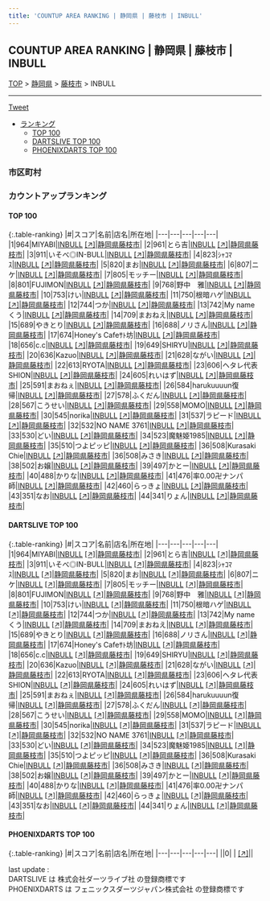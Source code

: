```yaml
---
title: 'COUNTUP AREA RANKING | 静岡県 | 藤枝市 | INBULL'
---
```

## COUNTUP AREA RANKING | 静岡県 | 藤枝市 | INBULL

[TOP](/darts/rank/) > [静岡県](/darts/rank/静岡県/) > [藤枝市](/darts/rank/静岡県/藤枝市/) > INBULL

___

<a href="https://twitter.com/share?ref_src=twsrc%5Etfw" data-text="COUNTUP AREA RANKING | 静岡県藤枝市INBULL" class="twitter-share-button" data-hashtags="DARTSLIVE,PHOENIXDARTS,darts,ダーツ" data-show-count="false">Tweet</a>

* [ランキング](#カウントアップランキング)
    * [TOP 100](#top-100)
    * [DARTSLIVE TOP 100](#dartslive-top-100)
    * [PHOENIXDARTS TOP 100](#phoenixdarts-top-100)

### 市区町村

<ul>

</ul>

### カウントアップランキング

#### TOP 100



{:.table-ranking}
|#|スコア|名前|店名|所在地|
|---|---|---|---|---|
|1|964|<span class="rank-name-dl">MIYABI</span>|<a href="/darts/rank/shops/88514244174cfec558d385ea46352d8f.html">INBULL</a> <a href="https://search.dartslive.com/jp/shop/88514244174cfec558d385ea46352d8f">[↗]</a>|<a href="/darts/rank/静岡県/藤枝市">静岡県藤枝市</a>|
|2|961|<span class="rank-name-dl">とら吉</span>|<a href="/darts/rank/shops/88514244174cfec558d385ea46352d8f.html">INBULL</a> <a href="https://search.dartslive.com/jp/shop/88514244174cfec558d385ea46352d8f">[↗]</a>|<a href="/darts/rank/静岡県/藤枝市">静岡県藤枝市</a>|
|3|911|<span class="rank-name-dl">いそべ◎IN-BULL</span>|<a href="/darts/rank/shops/88514244174cfec558d385ea46352d8f.html">INBULL</a> <a href="https://search.dartslive.com/jp/shop/88514244174cfec558d385ea46352d8f">[↗]</a>|<a href="/darts/rank/静岡県/藤枝市">静岡県藤枝市</a>|
|4|823|<span class="rank-name-dl">ｼｬｺﾏｽ</span>|<a href="/darts/rank/shops/88514244174cfec558d385ea46352d8f.html">INBULL</a> <a href="https://search.dartslive.com/jp/shop/88514244174cfec558d385ea46352d8f">[↗]</a>|<a href="/darts/rank/静岡県/藤枝市">静岡県藤枝市</a>|
|5|820|<span class="rank-name-dl">まお</span>|<a href="/darts/rank/shops/88514244174cfec558d385ea46352d8f.html">INBULL</a> <a href="https://search.dartslive.com/jp/shop/88514244174cfec558d385ea46352d8f">[↗]</a>|<a href="/darts/rank/静岡県/藤枝市">静岡県藤枝市</a>|
|6|807|<span class="rank-name-dl">ニケ</span>|<a href="/darts/rank/shops/88514244174cfec558d385ea46352d8f.html">INBULL</a> <a href="https://search.dartslive.com/jp/shop/88514244174cfec558d385ea46352d8f">[↗]</a>|<a href="/darts/rank/静岡県/藤枝市">静岡県藤枝市</a>|
|7|805|<span class="rank-name-dl">モッチー</span>|<a href="/darts/rank/shops/88514244174cfec558d385ea46352d8f.html">INBULL</a> <a href="https://search.dartslive.com/jp/shop/88514244174cfec558d385ea46352d8f">[↗]</a>|<a href="/darts/rank/静岡県/藤枝市">静岡県藤枝市</a>|
|8|801|<span class="rank-name-dl">FUJIMON</span>|<a href="/darts/rank/shops/88514244174cfec558d385ea46352d8f.html">INBULL</a> <a href="https://search.dartslive.com/jp/shop/88514244174cfec558d385ea46352d8f">[↗]</a>|<a href="/darts/rank/静岡県/藤枝市">静岡県藤枝市</a>|
|9|768|<span class="rank-name-dl">野中　雅</span>|<a href="/darts/rank/shops/88514244174cfec558d385ea46352d8f.html">INBULL</a> <a href="https://search.dartslive.com/jp/shop/88514244174cfec558d385ea46352d8f">[↗]</a>|<a href="/darts/rank/静岡県/藤枝市">静岡県藤枝市</a>|
|10|753|<span class="rank-name-dl">けい</span>|<a href="/darts/rank/shops/88514244174cfec558d385ea46352d8f.html">INBULL</a> <a href="https://search.dartslive.com/jp/shop/88514244174cfec558d385ea46352d8f">[↗]</a>|<a href="/darts/rank/静岡県/藤枝市">静岡県藤枝市</a>|
|11|750|<span class="rank-name-dl">根暗ハゲ</span>|<a href="/darts/rank/shops/88514244174cfec558d385ea46352d8f.html">INBULL</a> <a href="https://search.dartslive.com/jp/shop/88514244174cfec558d385ea46352d8f">[↗]</a>|<a href="/darts/rank/静岡県/藤枝市">静岡県藤枝市</a>|
|12|744|<span class="rank-name-dl">つか</span>|<a href="/darts/rank/shops/88514244174cfec558d385ea46352d8f.html">INBULL</a> <a href="https://search.dartslive.com/jp/shop/88514244174cfec558d385ea46352d8f">[↗]</a>|<a href="/darts/rank/静岡県/藤枝市">静岡県藤枝市</a>|
|13|742|<span class="rank-name-dl">My nameくう</span>|<a href="/darts/rank/shops/88514244174cfec558d385ea46352d8f.html">INBULL</a> <a href="https://search.dartslive.com/jp/shop/88514244174cfec558d385ea46352d8f">[↗]</a>|<a href="/darts/rank/静岡県/藤枝市">静岡県藤枝市</a>|
|14|709|<span class="rank-name-dl">まおねえ</span>|<a href="/darts/rank/shops/88514244174cfec558d385ea46352d8f.html">INBULL</a> <a href="https://search.dartslive.com/jp/shop/88514244174cfec558d385ea46352d8f">[↗]</a>|<a href="/darts/rank/静岡県/藤枝市">静岡県藤枝市</a>|
|15|689|<span class="rank-name-dl">やきとり</span>|<a href="/darts/rank/shops/88514244174cfec558d385ea46352d8f.html">INBULL</a> <a href="https://search.dartslive.com/jp/shop/88514244174cfec558d385ea46352d8f">[↗]</a>|<a href="/darts/rank/静岡県/藤枝市">静岡県藤枝市</a>|
|16|688|<span class="rank-name-dl">ノリさん</span>|<a href="/darts/rank/shops/88514244174cfec558d385ea46352d8f.html">INBULL</a> <a href="https://search.dartslive.com/jp/shop/88514244174cfec558d385ea46352d8f">[↗]</a>|<a href="/darts/rank/静岡県/藤枝市">静岡県藤枝市</a>|
|17|674|<span class="rank-name-dl">Honey&#x27;s Cafeｻﾄ坊</span>|<a href="/darts/rank/shops/88514244174cfec558d385ea46352d8f.html">INBULL</a> <a href="https://search.dartslive.com/jp/shop/88514244174cfec558d385ea46352d8f">[↗]</a>|<a href="/darts/rank/静岡県/藤枝市">静岡県藤枝市</a>|
|18|656|<span class="rank-name-dl">c.c</span>|<a href="/darts/rank/shops/88514244174cfec558d385ea46352d8f.html">INBULL</a> <a href="https://search.dartslive.com/jp/shop/88514244174cfec558d385ea46352d8f">[↗]</a>|<a href="/darts/rank/静岡県/藤枝市">静岡県藤枝市</a>|
|19|649|<span class="rank-name-dl">SHIRYU</span>|<a href="/darts/rank/shops/88514244174cfec558d385ea46352d8f.html">INBULL</a> <a href="https://search.dartslive.com/jp/shop/88514244174cfec558d385ea46352d8f">[↗]</a>|<a href="/darts/rank/静岡県/藤枝市">静岡県藤枝市</a>|
|20|636|<span class="rank-name-dl">Kazuo</span>|<a href="/darts/rank/shops/88514244174cfec558d385ea46352d8f.html">INBULL</a> <a href="https://search.dartslive.com/jp/shop/88514244174cfec558d385ea46352d8f">[↗]</a>|<a href="/darts/rank/静岡県/藤枝市">静岡県藤枝市</a>|
|21|628|<span class="rank-name-dl">ながい</span>|<a href="/darts/rank/shops/88514244174cfec558d385ea46352d8f.html">INBULL</a> <a href="https://search.dartslive.com/jp/shop/88514244174cfec558d385ea46352d8f">[↗]</a>|<a href="/darts/rank/静岡県/藤枝市">静岡県藤枝市</a>|
|22|613|<span class="rank-name-dl">RYOTA</span>|<a href="/darts/rank/shops/88514244174cfec558d385ea46352d8f.html">INBULL</a> <a href="https://search.dartslive.com/jp/shop/88514244174cfec558d385ea46352d8f">[↗]</a>|<a href="/darts/rank/静岡県/藤枝市">静岡県藤枝市</a>|
|23|606|<span class="rank-name-dl">ヘタレ代表SHION</span>|<a href="/darts/rank/shops/88514244174cfec558d385ea46352d8f.html">INBULL</a> <a href="https://search.dartslive.com/jp/shop/88514244174cfec558d385ea46352d8f">[↗]</a>|<a href="/darts/rank/静岡県/藤枝市">静岡県藤枝市</a>|
|24|605|<span class="rank-name-dl">れいはず</span>|<a href="/darts/rank/shops/88514244174cfec558d385ea46352d8f.html">INBULL</a> <a href="https://search.dartslive.com/jp/shop/88514244174cfec558d385ea46352d8f">[↗]</a>|<a href="/darts/rank/静岡県/藤枝市">静岡県藤枝市</a>|
|25|591|<span class="rank-name-dl">まおねぇ</span>|<a href="/darts/rank/shops/88514244174cfec558d385ea46352d8f.html">INBULL</a> <a href="https://search.dartslive.com/jp/shop/88514244174cfec558d385ea46352d8f">[↗]</a>|<a href="/darts/rank/静岡県/藤枝市">静岡県藤枝市</a>|
|26|584|<span class="rank-name-dl">harukuuuun復帰</span>|<a href="/darts/rank/shops/88514244174cfec558d385ea46352d8f.html">INBULL</a> <a href="https://search.dartslive.com/jp/shop/88514244174cfec558d385ea46352d8f">[↗]</a>|<a href="/darts/rank/静岡県/藤枝市">静岡県藤枝市</a>|
|27|578|<span class="rank-name-dl">ふくだん</span>|<a href="/darts/rank/shops/88514244174cfec558d385ea46352d8f.html">INBULL</a> <a href="https://search.dartslive.com/jp/shop/88514244174cfec558d385ea46352d8f">[↗]</a>|<a href="/darts/rank/静岡県/藤枝市">静岡県藤枝市</a>|
|28|567|<span class="rank-name-dl">こうせい</span>|<a href="/darts/rank/shops/88514244174cfec558d385ea46352d8f.html">INBULL</a> <a href="https://search.dartslive.com/jp/shop/88514244174cfec558d385ea46352d8f">[↗]</a>|<a href="/darts/rank/静岡県/藤枝市">静岡県藤枝市</a>|
|29|558|<span class="rank-name-dl">MOMO</span>|<a href="/darts/rank/shops/88514244174cfec558d385ea46352d8f.html">INBULL</a> <a href="https://search.dartslive.com/jp/shop/88514244174cfec558d385ea46352d8f">[↗]</a>|<a href="/darts/rank/静岡県/藤枝市">静岡県藤枝市</a>|
|30|545|<span class="rank-name-dl">norika</span>|<a href="/darts/rank/shops/88514244174cfec558d385ea46352d8f.html">INBULL</a> <a href="https://search.dartslive.com/jp/shop/88514244174cfec558d385ea46352d8f">[↗]</a>|<a href="/darts/rank/静岡県/藤枝市">静岡県藤枝市</a>|
|31|537|<span class="rank-name-dl">ラピード</span>|<a href="/darts/rank/shops/88514244174cfec558d385ea46352d8f.html">INBULL</a> <a href="https://search.dartslive.com/jp/shop/88514244174cfec558d385ea46352d8f">[↗]</a>|<a href="/darts/rank/静岡県/藤枝市">静岡県藤枝市</a>|
|32|532|<span class="rank-name-dl">NO NAME 3761</span>|<a href="/darts/rank/shops/88514244174cfec558d385ea46352d8f.html">INBULL</a> <a href="https://search.dartslive.com/jp/shop/88514244174cfec558d385ea46352d8f">[↗]</a>|<a href="/darts/rank/静岡県/藤枝市">静岡県藤枝市</a>|
|33|530|<span class="rank-name-dl">どい</span>|<a href="/darts/rank/shops/88514244174cfec558d385ea46352d8f.html">INBULL</a> <a href="https://search.dartslive.com/jp/shop/88514244174cfec558d385ea46352d8f">[↗]</a>|<a href="/darts/rank/静岡県/藤枝市">静岡県藤枝市</a>|
|34|523|<span class="rank-name-dl">魔魅姫1985</span>|<a href="/darts/rank/shops/88514244174cfec558d385ea46352d8f.html">INBULL</a> <a href="https://search.dartslive.com/jp/shop/88514244174cfec558d385ea46352d8f">[↗]</a>|<a href="/darts/rank/静岡県/藤枝市">静岡県藤枝市</a>|
|35|510|<span class="rank-name-dl">つよピッピ</span>|<a href="/darts/rank/shops/88514244174cfec558d385ea46352d8f.html">INBULL</a> <a href="https://search.dartslive.com/jp/shop/88514244174cfec558d385ea46352d8f">[↗]</a>|<a href="/darts/rank/静岡県/藤枝市">静岡県藤枝市</a>|
|36|508|<span class="rank-name-dl">Kurasaki Chie</span>|<a href="/darts/rank/shops/88514244174cfec558d385ea46352d8f.html">INBULL</a> <a href="https://search.dartslive.com/jp/shop/88514244174cfec558d385ea46352d8f">[↗]</a>|<a href="/darts/rank/静岡県/藤枝市">静岡県藤枝市</a>|
|36|508|<span class="rank-name-dl">みさき</span>|<a href="/darts/rank/shops/88514244174cfec558d385ea46352d8f.html">INBULL</a> <a href="https://search.dartslive.com/jp/shop/88514244174cfec558d385ea46352d8f">[↗]</a>|<a href="/darts/rank/静岡県/藤枝市">静岡県藤枝市</a>|
|38|502|<span class="rank-name-dl">お嬢</span>|<a href="/darts/rank/shops/88514244174cfec558d385ea46352d8f.html">INBULL</a> <a href="https://search.dartslive.com/jp/shop/88514244174cfec558d385ea46352d8f">[↗]</a>|<a href="/darts/rank/静岡県/藤枝市">静岡県藤枝市</a>|
|39|497|<span class="rank-name-dl">かとー</span>|<a href="/darts/rank/shops/88514244174cfec558d385ea46352d8f.html">INBULL</a> <a href="https://search.dartslive.com/jp/shop/88514244174cfec558d385ea46352d8f">[↗]</a>|<a href="/darts/rank/静岡県/藤枝市">静岡県藤枝市</a>|
|40|488|<span class="rank-name-dl">かりな</span>|<a href="/darts/rank/shops/88514244174cfec558d385ea46352d8f.html">INBULL</a> <a href="https://search.dartslive.com/jp/shop/88514244174cfec558d385ea46352d8f">[↗]</a>|<a href="/darts/rank/静岡県/藤枝市">静岡県藤枝市</a>|
|41|476|<span class="rank-name-dl">率0.00卍ナンパ師</span>|<a href="/darts/rank/shops/88514244174cfec558d385ea46352d8f.html">INBULL</a> <a href="https://search.dartslive.com/jp/shop/88514244174cfec558d385ea46352d8f">[↗]</a>|<a href="/darts/rank/静岡県/藤枝市">静岡県藤枝市</a>|
|42|460|<span class="rank-name-dl">らっきょ</span>|<a href="/darts/rank/shops/88514244174cfec558d385ea46352d8f.html">INBULL</a> <a href="https://search.dartslive.com/jp/shop/88514244174cfec558d385ea46352d8f">[↗]</a>|<a href="/darts/rank/静岡県/藤枝市">静岡県藤枝市</a>|
|43|351|<span class="rank-name-dl">なお</span>|<a href="/darts/rank/shops/88514244174cfec558d385ea46352d8f.html">INBULL</a> <a href="https://search.dartslive.com/jp/shop/88514244174cfec558d385ea46352d8f">[↗]</a>|<a href="/darts/rank/静岡県/藤枝市">静岡県藤枝市</a>|
|44|341|<span class="rank-name-dl">りょん</span>|<a href="/darts/rank/shops/88514244174cfec558d385ea46352d8f.html">INBULL</a> <a href="https://search.dartslive.com/jp/shop/88514244174cfec558d385ea46352d8f">[↗]</a>|<a href="/darts/rank/静岡県/藤枝市">静岡県藤枝市</a>|


#### DARTSLIVE TOP 100



{:.table-ranking}
|#|スコア|名前|店名|所在地|
|---|---|---|---|---|
|1|964|<span class="rank-name-dl">MIYABI</span>|<a href="/darts/rank/shops/88514244174cfec558d385ea46352d8f.html">INBULL</a> <a href="https://search.dartslive.com/jp/shop/88514244174cfec558d385ea46352d8f">[↗]</a>|<a href="/darts/rank/静岡県/藤枝市">静岡県藤枝市</a>|
|2|961|<span class="rank-name-dl">とら吉</span>|<a href="/darts/rank/shops/88514244174cfec558d385ea46352d8f.html">INBULL</a> <a href="https://search.dartslive.com/jp/shop/88514244174cfec558d385ea46352d8f">[↗]</a>|<a href="/darts/rank/静岡県/藤枝市">静岡県藤枝市</a>|
|3|911|<span class="rank-name-dl">いそべ◎IN-BULL</span>|<a href="/darts/rank/shops/88514244174cfec558d385ea46352d8f.html">INBULL</a> <a href="https://search.dartslive.com/jp/shop/88514244174cfec558d385ea46352d8f">[↗]</a>|<a href="/darts/rank/静岡県/藤枝市">静岡県藤枝市</a>|
|4|823|<span class="rank-name-dl">ｼｬｺﾏｽ</span>|<a href="/darts/rank/shops/88514244174cfec558d385ea46352d8f.html">INBULL</a> <a href="https://search.dartslive.com/jp/shop/88514244174cfec558d385ea46352d8f">[↗]</a>|<a href="/darts/rank/静岡県/藤枝市">静岡県藤枝市</a>|
|5|820|<span class="rank-name-dl">まお</span>|<a href="/darts/rank/shops/88514244174cfec558d385ea46352d8f.html">INBULL</a> <a href="https://search.dartslive.com/jp/shop/88514244174cfec558d385ea46352d8f">[↗]</a>|<a href="/darts/rank/静岡県/藤枝市">静岡県藤枝市</a>|
|6|807|<span class="rank-name-dl">ニケ</span>|<a href="/darts/rank/shops/88514244174cfec558d385ea46352d8f.html">INBULL</a> <a href="https://search.dartslive.com/jp/shop/88514244174cfec558d385ea46352d8f">[↗]</a>|<a href="/darts/rank/静岡県/藤枝市">静岡県藤枝市</a>|
|7|805|<span class="rank-name-dl">モッチー</span>|<a href="/darts/rank/shops/88514244174cfec558d385ea46352d8f.html">INBULL</a> <a href="https://search.dartslive.com/jp/shop/88514244174cfec558d385ea46352d8f">[↗]</a>|<a href="/darts/rank/静岡県/藤枝市">静岡県藤枝市</a>|
|8|801|<span class="rank-name-dl">FUJIMON</span>|<a href="/darts/rank/shops/88514244174cfec558d385ea46352d8f.html">INBULL</a> <a href="https://search.dartslive.com/jp/shop/88514244174cfec558d385ea46352d8f">[↗]</a>|<a href="/darts/rank/静岡県/藤枝市">静岡県藤枝市</a>|
|9|768|<span class="rank-name-dl">野中　雅</span>|<a href="/darts/rank/shops/88514244174cfec558d385ea46352d8f.html">INBULL</a> <a href="https://search.dartslive.com/jp/shop/88514244174cfec558d385ea46352d8f">[↗]</a>|<a href="/darts/rank/静岡県/藤枝市">静岡県藤枝市</a>|
|10|753|<span class="rank-name-dl">けい</span>|<a href="/darts/rank/shops/88514244174cfec558d385ea46352d8f.html">INBULL</a> <a href="https://search.dartslive.com/jp/shop/88514244174cfec558d385ea46352d8f">[↗]</a>|<a href="/darts/rank/静岡県/藤枝市">静岡県藤枝市</a>|
|11|750|<span class="rank-name-dl">根暗ハゲ</span>|<a href="/darts/rank/shops/88514244174cfec558d385ea46352d8f.html">INBULL</a> <a href="https://search.dartslive.com/jp/shop/88514244174cfec558d385ea46352d8f">[↗]</a>|<a href="/darts/rank/静岡県/藤枝市">静岡県藤枝市</a>|
|12|744|<span class="rank-name-dl">つか</span>|<a href="/darts/rank/shops/88514244174cfec558d385ea46352d8f.html">INBULL</a> <a href="https://search.dartslive.com/jp/shop/88514244174cfec558d385ea46352d8f">[↗]</a>|<a href="/darts/rank/静岡県/藤枝市">静岡県藤枝市</a>|
|13|742|<span class="rank-name-dl">My nameくう</span>|<a href="/darts/rank/shops/88514244174cfec558d385ea46352d8f.html">INBULL</a> <a href="https://search.dartslive.com/jp/shop/88514244174cfec558d385ea46352d8f">[↗]</a>|<a href="/darts/rank/静岡県/藤枝市">静岡県藤枝市</a>|
|14|709|<span class="rank-name-dl">まおねえ</span>|<a href="/darts/rank/shops/88514244174cfec558d385ea46352d8f.html">INBULL</a> <a href="https://search.dartslive.com/jp/shop/88514244174cfec558d385ea46352d8f">[↗]</a>|<a href="/darts/rank/静岡県/藤枝市">静岡県藤枝市</a>|
|15|689|<span class="rank-name-dl">やきとり</span>|<a href="/darts/rank/shops/88514244174cfec558d385ea46352d8f.html">INBULL</a> <a href="https://search.dartslive.com/jp/shop/88514244174cfec558d385ea46352d8f">[↗]</a>|<a href="/darts/rank/静岡県/藤枝市">静岡県藤枝市</a>|
|16|688|<span class="rank-name-dl">ノリさん</span>|<a href="/darts/rank/shops/88514244174cfec558d385ea46352d8f.html">INBULL</a> <a href="https://search.dartslive.com/jp/shop/88514244174cfec558d385ea46352d8f">[↗]</a>|<a href="/darts/rank/静岡県/藤枝市">静岡県藤枝市</a>|
|17|674|<span class="rank-name-dl">Honey&#x27;s Cafeｻﾄ坊</span>|<a href="/darts/rank/shops/88514244174cfec558d385ea46352d8f.html">INBULL</a> <a href="https://search.dartslive.com/jp/shop/88514244174cfec558d385ea46352d8f">[↗]</a>|<a href="/darts/rank/静岡県/藤枝市">静岡県藤枝市</a>|
|18|656|<span class="rank-name-dl">c.c</span>|<a href="/darts/rank/shops/88514244174cfec558d385ea46352d8f.html">INBULL</a> <a href="https://search.dartslive.com/jp/shop/88514244174cfec558d385ea46352d8f">[↗]</a>|<a href="/darts/rank/静岡県/藤枝市">静岡県藤枝市</a>|
|19|649|<span class="rank-name-dl">SHIRYU</span>|<a href="/darts/rank/shops/88514244174cfec558d385ea46352d8f.html">INBULL</a> <a href="https://search.dartslive.com/jp/shop/88514244174cfec558d385ea46352d8f">[↗]</a>|<a href="/darts/rank/静岡県/藤枝市">静岡県藤枝市</a>|
|20|636|<span class="rank-name-dl">Kazuo</span>|<a href="/darts/rank/shops/88514244174cfec558d385ea46352d8f.html">INBULL</a> <a href="https://search.dartslive.com/jp/shop/88514244174cfec558d385ea46352d8f">[↗]</a>|<a href="/darts/rank/静岡県/藤枝市">静岡県藤枝市</a>|
|21|628|<span class="rank-name-dl">ながい</span>|<a href="/darts/rank/shops/88514244174cfec558d385ea46352d8f.html">INBULL</a> <a href="https://search.dartslive.com/jp/shop/88514244174cfec558d385ea46352d8f">[↗]</a>|<a href="/darts/rank/静岡県/藤枝市">静岡県藤枝市</a>|
|22|613|<span class="rank-name-dl">RYOTA</span>|<a href="/darts/rank/shops/88514244174cfec558d385ea46352d8f.html">INBULL</a> <a href="https://search.dartslive.com/jp/shop/88514244174cfec558d385ea46352d8f">[↗]</a>|<a href="/darts/rank/静岡県/藤枝市">静岡県藤枝市</a>|
|23|606|<span class="rank-name-dl">ヘタレ代表SHION</span>|<a href="/darts/rank/shops/88514244174cfec558d385ea46352d8f.html">INBULL</a> <a href="https://search.dartslive.com/jp/shop/88514244174cfec558d385ea46352d8f">[↗]</a>|<a href="/darts/rank/静岡県/藤枝市">静岡県藤枝市</a>|
|24|605|<span class="rank-name-dl">れいはず</span>|<a href="/darts/rank/shops/88514244174cfec558d385ea46352d8f.html">INBULL</a> <a href="https://search.dartslive.com/jp/shop/88514244174cfec558d385ea46352d8f">[↗]</a>|<a href="/darts/rank/静岡県/藤枝市">静岡県藤枝市</a>|
|25|591|<span class="rank-name-dl">まおねぇ</span>|<a href="/darts/rank/shops/88514244174cfec558d385ea46352d8f.html">INBULL</a> <a href="https://search.dartslive.com/jp/shop/88514244174cfec558d385ea46352d8f">[↗]</a>|<a href="/darts/rank/静岡県/藤枝市">静岡県藤枝市</a>|
|26|584|<span class="rank-name-dl">harukuuuun復帰</span>|<a href="/darts/rank/shops/88514244174cfec558d385ea46352d8f.html">INBULL</a> <a href="https://search.dartslive.com/jp/shop/88514244174cfec558d385ea46352d8f">[↗]</a>|<a href="/darts/rank/静岡県/藤枝市">静岡県藤枝市</a>|
|27|578|<span class="rank-name-dl">ふくだん</span>|<a href="/darts/rank/shops/88514244174cfec558d385ea46352d8f.html">INBULL</a> <a href="https://search.dartslive.com/jp/shop/88514244174cfec558d385ea46352d8f">[↗]</a>|<a href="/darts/rank/静岡県/藤枝市">静岡県藤枝市</a>|
|28|567|<span class="rank-name-dl">こうせい</span>|<a href="/darts/rank/shops/88514244174cfec558d385ea46352d8f.html">INBULL</a> <a href="https://search.dartslive.com/jp/shop/88514244174cfec558d385ea46352d8f">[↗]</a>|<a href="/darts/rank/静岡県/藤枝市">静岡県藤枝市</a>|
|29|558|<span class="rank-name-dl">MOMO</span>|<a href="/darts/rank/shops/88514244174cfec558d385ea46352d8f.html">INBULL</a> <a href="https://search.dartslive.com/jp/shop/88514244174cfec558d385ea46352d8f">[↗]</a>|<a href="/darts/rank/静岡県/藤枝市">静岡県藤枝市</a>|
|30|545|<span class="rank-name-dl">norika</span>|<a href="/darts/rank/shops/88514244174cfec558d385ea46352d8f.html">INBULL</a> <a href="https://search.dartslive.com/jp/shop/88514244174cfec558d385ea46352d8f">[↗]</a>|<a href="/darts/rank/静岡県/藤枝市">静岡県藤枝市</a>|
|31|537|<span class="rank-name-dl">ラピード</span>|<a href="/darts/rank/shops/88514244174cfec558d385ea46352d8f.html">INBULL</a> <a href="https://search.dartslive.com/jp/shop/88514244174cfec558d385ea46352d8f">[↗]</a>|<a href="/darts/rank/静岡県/藤枝市">静岡県藤枝市</a>|
|32|532|<span class="rank-name-dl">NO NAME 3761</span>|<a href="/darts/rank/shops/88514244174cfec558d385ea46352d8f.html">INBULL</a> <a href="https://search.dartslive.com/jp/shop/88514244174cfec558d385ea46352d8f">[↗]</a>|<a href="/darts/rank/静岡県/藤枝市">静岡県藤枝市</a>|
|33|530|<span class="rank-name-dl">どい</span>|<a href="/darts/rank/shops/88514244174cfec558d385ea46352d8f.html">INBULL</a> <a href="https://search.dartslive.com/jp/shop/88514244174cfec558d385ea46352d8f">[↗]</a>|<a href="/darts/rank/静岡県/藤枝市">静岡県藤枝市</a>|
|34|523|<span class="rank-name-dl">魔魅姫1985</span>|<a href="/darts/rank/shops/88514244174cfec558d385ea46352d8f.html">INBULL</a> <a href="https://search.dartslive.com/jp/shop/88514244174cfec558d385ea46352d8f">[↗]</a>|<a href="/darts/rank/静岡県/藤枝市">静岡県藤枝市</a>|
|35|510|<span class="rank-name-dl">つよピッピ</span>|<a href="/darts/rank/shops/88514244174cfec558d385ea46352d8f.html">INBULL</a> <a href="https://search.dartslive.com/jp/shop/88514244174cfec558d385ea46352d8f">[↗]</a>|<a href="/darts/rank/静岡県/藤枝市">静岡県藤枝市</a>|
|36|508|<span class="rank-name-dl">Kurasaki Chie</span>|<a href="/darts/rank/shops/88514244174cfec558d385ea46352d8f.html">INBULL</a> <a href="https://search.dartslive.com/jp/shop/88514244174cfec558d385ea46352d8f">[↗]</a>|<a href="/darts/rank/静岡県/藤枝市">静岡県藤枝市</a>|
|36|508|<span class="rank-name-dl">みさき</span>|<a href="/darts/rank/shops/88514244174cfec558d385ea46352d8f.html">INBULL</a> <a href="https://search.dartslive.com/jp/shop/88514244174cfec558d385ea46352d8f">[↗]</a>|<a href="/darts/rank/静岡県/藤枝市">静岡県藤枝市</a>|
|38|502|<span class="rank-name-dl">お嬢</span>|<a href="/darts/rank/shops/88514244174cfec558d385ea46352d8f.html">INBULL</a> <a href="https://search.dartslive.com/jp/shop/88514244174cfec558d385ea46352d8f">[↗]</a>|<a href="/darts/rank/静岡県/藤枝市">静岡県藤枝市</a>|
|39|497|<span class="rank-name-dl">かとー</span>|<a href="/darts/rank/shops/88514244174cfec558d385ea46352d8f.html">INBULL</a> <a href="https://search.dartslive.com/jp/shop/88514244174cfec558d385ea46352d8f">[↗]</a>|<a href="/darts/rank/静岡県/藤枝市">静岡県藤枝市</a>|
|40|488|<span class="rank-name-dl">かりな</span>|<a href="/darts/rank/shops/88514244174cfec558d385ea46352d8f.html">INBULL</a> <a href="https://search.dartslive.com/jp/shop/88514244174cfec558d385ea46352d8f">[↗]</a>|<a href="/darts/rank/静岡県/藤枝市">静岡県藤枝市</a>|
|41|476|<span class="rank-name-dl">率0.00卍ナンパ師</span>|<a href="/darts/rank/shops/88514244174cfec558d385ea46352d8f.html">INBULL</a> <a href="https://search.dartslive.com/jp/shop/88514244174cfec558d385ea46352d8f">[↗]</a>|<a href="/darts/rank/静岡県/藤枝市">静岡県藤枝市</a>|
|42|460|<span class="rank-name-dl">らっきょ</span>|<a href="/darts/rank/shops/88514244174cfec558d385ea46352d8f.html">INBULL</a> <a href="https://search.dartslive.com/jp/shop/88514244174cfec558d385ea46352d8f">[↗]</a>|<a href="/darts/rank/静岡県/藤枝市">静岡県藤枝市</a>|
|43|351|<span class="rank-name-dl">なお</span>|<a href="/darts/rank/shops/88514244174cfec558d385ea46352d8f.html">INBULL</a> <a href="https://search.dartslive.com/jp/shop/88514244174cfec558d385ea46352d8f">[↗]</a>|<a href="/darts/rank/静岡県/藤枝市">静岡県藤枝市</a>|
|44|341|<span class="rank-name-dl">りょん</span>|<a href="/darts/rank/shops/88514244174cfec558d385ea46352d8f.html">INBULL</a> <a href="https://search.dartslive.com/jp/shop/88514244174cfec558d385ea46352d8f">[↗]</a>|<a href="/darts/rank/静岡県/藤枝市">静岡県藤枝市</a>|


#### PHOENIXDARTS TOP 100



{:.table-ranking}
|#|スコア|名前|店名|所在地|
|---|---|---|---|---|
||0|<span class="rank-name-dl"> </span>|<a href="/darts/rank/shops/.html"></a> <a href="">[↗]</a>|<a href="/darts/rank//"></a>|


<div class="footer border-top border-gray-light mt-5 pt-3 text-right text-gray">
    last update : <span style="font-weight: italic" id="foot_last_modified"></span><br />
    DARTSLIVE は 株式会社ダーツライブ社 の登録商標です<br />
    PHOENIXDARTS は フェニックスダーツジャパン株式会社 の登録商標です<br />
</div>

<script src="https://cdnjs.cloudflare.com/ajax/libs/jquery.tablesorter/2.31.3/js/jquery.tablesorter.min.js" integrity="sha512-qzgd5cYSZcosqpzpn7zF2ZId8f/8CHmFKZ8j7mU4OUXTNRd5g+ZHBPsgKEwoqxCtdQvExE5LprwwPAgoicguNg==" crossorigin="anonymous" referrerpolicy="no-referrer"></script>
<link rel="stylesheet" href="https://cdnjs.cloudflare.com/ajax/libs/jquery.tablesorter/2.31.3/css/theme.default.min.css" integrity="sha512-wghhOJkjQX0Lh3NSWvNKeZ0ZpNn+SPVXX1Qyc9OCaogADktxrBiBdKGDoqVUOyhStvMBmJQ8ZdMHiR3wuEq8+w==" crossorigin="anonymous" referrerpolicy="no-referrer" />
<script>
$(function() {
    $(".table-ranking").tablesorter({sortList:[[0, 0]]});
    $("#foot_last_modified").text(formatDate(new Date(document.lastModified), 'yyyy-MM-dd HH:mm:ss'));
});
</script>

<script async src="https://platform.twitter.com/widgets.js" charset="utf-8"></script>